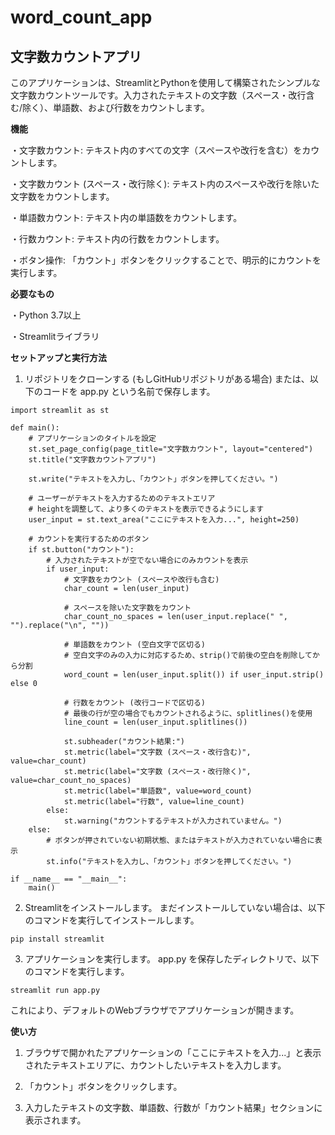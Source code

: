 # word_count_app

## 文字数カウントアプリ
このアプリケーションは、StreamlitとPythonを使用して構築されたシンプルな文字数カウントツールです。入力されたテキストの文字数（スペース・改行含む/除く）、単語数、および行数をカウントします。

**機能**

・文字数カウント: テキスト内のすべての文字（スペースや改行を含む）をカウントします。

・文字数カウント (スペース・改行除く): テキスト内のスペースや改行を除いた文字数をカウントします。

・単語数カウント: テキスト内の単語数をカウントします。

・行数カウント: テキスト内の行数をカウントします。

・ボタン操作: 「カウント」ボタンをクリックすることで、明示的にカウントを実行します。

**必要なもの**

・Python 3.7以上

・Streamlitライブラリ

**セットアップと実行方法**

1. リポジトリをクローンする (もしGitHubリポジトリがある場合) または、以下のコードを app.py という名前で保存します。
```
import streamlit as st

def main():
    # アプリケーションのタイトルを設定
    st.set_page_config(page_title="文字数カウント", layout="centered")
    st.title("文字数カウントアプリ")

    st.write("テキストを入力し、「カウント」ボタンを押してください。")

    # ユーザーがテキストを入力するためのテキストエリア
    # heightを調整して、より多くのテキストを表示できるようにします
    user_input = st.text_area("ここにテキストを入力...", height=250)

    # カウントを実行するためのボタン
    if st.button("カウント"):
        # 入力されたテキストが空でない場合にのみカウントを表示
        if user_input:
            # 文字数をカウント (スペースや改行も含む)
            char_count = len(user_input)

            # スペースを除いた文字数をカウント
            char_count_no_spaces = len(user_input.replace(" ", "").replace("\n", ""))

            # 単語数をカウント (空白文字で区切る)
            # 空白文字のみの入力に対応するため、strip()で前後の空白を削除してから分割
            word_count = len(user_input.split()) if user_input.strip() else 0

            # 行数をカウント (改行コードで区切る)
            # 最後の行が空の場合でもカウントされるように、splitlines()を使用
            line_count = len(user_input.splitlines())

            st.subheader("カウント結果:")
            st.metric(label="文字数 (スペース・改行含む)", value=char_count)
            st.metric(label="文字数 (スペース・改行除く)", value=char_count_no_spaces)
            st.metric(label="単語数", value=word_count)
            st.metric(label="行数", value=line_count)
        else:
            st.warning("カウントするテキストが入力されていません。")
    else:
        # ボタンが押されていない初期状態、またはテキストが入力されていない場合に表示
        st.info("テキストを入力し、「カウント」ボタンを押してください。")

if __name__ == "__main__":
    main()
```

2. Streamlitをインストールします。
まだインストールしていない場合は、以下のコマンドを実行してインストールします。
```
pip install streamlit
```
3. アプリケーションを実行します。
app.py を保存したディレクトリで、以下のコマンドを実行します。
```
streamlit run app.py
```
これにより、デフォルトのWebブラウザでアプリケーションが開きます。

**使い方**
1. ブラウザで開かれたアプリケーションの「ここにテキストを入力...」と表示されたテキストエリアに、カウントしたいテキストを入力します。

2. 「カウント」ボタンをクリックします。

3. 入力したテキストの文字数、単語数、行数が「カウント結果」セクションに表示されます。
